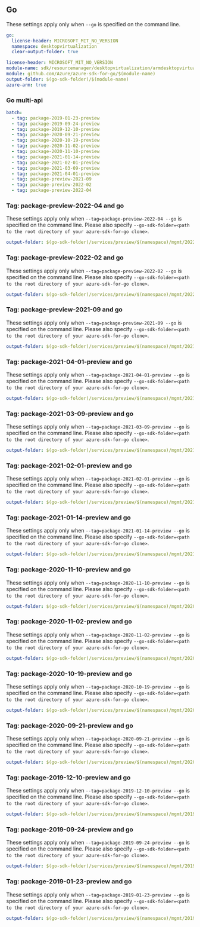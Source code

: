 ## Go

These settings apply only when `--go` is specified on the command line.

``` yaml $(go) && !$(track2)
go:
  license-header: MICROSOFT_MIT_NO_VERSION
  namespace: desktopvirtualization
  clear-output-folder: true
```

``` yaml $(go) && $(track2)
license-header: MICROSOFT_MIT_NO_VERSION
module-name: sdk/resourcemanager/desktopvirtualization/armdesktopvirtualization
module: github.com/Azure/azure-sdk-for-go/$(module-name)
output-folder: $(go-sdk-folder)/$(module-name)
azure-arm: true
```

### Go multi-api
``` yaml $(go) && $(multiapi)
batch:
  - tag: package-2019-01-23-preview
  - tag: package-2019-09-24-preview
  - tag: package-2019-12-10-preview
  - tag: package-2020-09-21-preview
  - tag: package-2020-10-19-preview
  - tag: package-2020-11-02-preview
  - tag: package-2020-11-10-preview
  - tag: package-2021-01-14-preview
  - tag: package-2021-02-01-preview
  - tag: package-2021-03-09-preview
  - tag: package-2021-04-01-preview
  - tag: package-preview-2021-09
  - tag: package-preview-2022-02
  - tag: package-preview-2022-04
```

### Tag: package-preview-2022-04 and go

These settings apply only when `--tag=package-preview-2022-04 --go` is specified on the command line.
Please also specify `--go-sdk-folder=<path to the root directory of your azure-sdk-for-go clone>`.

``` yaml $(tag) == 'package-preview-2022-04' && $(go)
output-folder: $(go-sdk-folder)/services/preview/$(namespace)/mgmt/2022-04-01-preview/$(namespace)
```

### Tag: package-preview-2022-02 and go

These settings apply only when `--tag=package-preview-2022-02 --go` is specified on the command line.
Please also specify `--go-sdk-folder=<path to the root directory of your azure-sdk-for-go clone>`.

``` yaml $(tag) == 'package-preview-2022-02' && $(go)
output-folder: $(go-sdk-folder)/services/preview/$(namespace)/mgmt/2022-02-03-preview/$(namespace)
```

### Tag: package-preview-2021-09 and go

These settings apply only when `--tag=package-preview-2021-09 --go` is specified on the command line.
Please also specify `--go-sdk-folder=<path to the root directory of your azure-sdk-for-go clone>`.

``` yaml $(tag) == 'package-preview-2021-09' && $(go)
output-folder: $(go-sdk-folder)/services/preview/$(namespace)/mgmt/2021-09-03-preview/$(namespace)
```

### Tag: package-2021-04-01-preview and go

These settings apply only when `--tag=package-2021-04-01-preview --go` is specified on the command line.
Please also specify `--go-sdk-folder=<path to the root directory of your azure-sdk-for-go clone>`.

``` yaml $(tag) == 'package-2021-04-01-preview' && $(go)
output-folder: $(go-sdk-folder)/services/preview/$(namespace)/mgmt/2021-04-01-preview/$(namespace)
```

### Tag: package-2021-03-09-preview and go

These settings apply only when `--tag=package-2021-03-09-preview --go` is specified on the command line.
Please also specify `--go-sdk-folder=<path to the root directory of your azure-sdk-for-go clone>`.

``` yaml $(tag) == 'package-2021-03-09-preview' && $(go)
output-folder: $(go-sdk-folder)/services/preview/$(namespace)/mgmt/2021-03-09-preview/$(namespace)
```

### Tag: package-2021-02-01-preview and go

These settings apply only when `--tag=package-2021-02-01-preview --go` is specified on the command line.
Please also specify `--go-sdk-folder=<path to the root directory of your azure-sdk-for-go clone>`.

``` yaml $(tag) == 'package-2021-02-01-preview' && $(go)
output-folder: $(go-sdk-folder)/services/preview/$(namespace)/mgmt/2021-02-01-preview/$(namespace)
```

### Tag: package-2021-01-14-preview and go

These settings apply only when `--tag=package-2021-01-14-preview --go` is specified on the command line.
Please also specify `--go-sdk-folder=<path to the root directory of your azure-sdk-for-go clone>`.

``` yaml $(tag) == 'package-2021-01-14-preview' && $(go)
output-folder: $(go-sdk-folder)/services/preview/$(namespace)/mgmt/2021-01-14-preview/$(namespace)
```

### Tag: package-2020-11-10-preview and go

These settings apply only when `--tag=package-2020-11-10-preview --go` is specified on the command line.
Please also specify `--go-sdk-folder=<path to the root directory of your azure-sdk-for-go clone>`.

``` yaml $(tag) == 'package-2020-11-10-preview' && $(go)
output-folder: $(go-sdk-folder)/services/preview/$(namespace)/mgmt/2020-11-10-preview/$(namespace)
```

### Tag: package-2020-11-02-preview and go

These settings apply only when `--tag=package-2020-11-02-preview --go` is specified on the command line.
Please also specify `--go-sdk-folder=<path to the root directory of your azure-sdk-for-go clone>`.

``` yaml $(tag) == 'package-2020-11-02-preview' && $(go)
output-folder: $(go-sdk-folder)/services/preview/$(namespace)/mgmt/2020-11-02-preview/$(namespace)
```

### Tag: package-2020-10-19-preview and go

These settings apply only when `--tag=package-2020-10-19-preview --go` is specified on the command line.
Please also specify `--go-sdk-folder=<path to the root directory of your azure-sdk-for-go clone>`.

``` yaml $(tag) == 'package-2020-10-19-preview' && $(go)
output-folder: $(go-sdk-folder)/services/preview/$(namespace)/mgmt/2020-10-19-preview/$(namespace)
```

### Tag: package-2020-09-21-preview and go

These settings apply only when `--tag=package-2020-09-21-preview --go` is specified on the command line.
Please also specify `--go-sdk-folder=<path to the root directory of your azure-sdk-for-go clone>`.

``` yaml $(tag) == 'package-2020-09-21-preview' && $(go)
output-folder: $(go-sdk-folder)/services/preview/$(namespace)/mgmt/2020-09-21-preview/$(namespace)
```

### Tag: package-2019-12-10-preview and go

These settings apply only when `--tag=package-2019-12-10-preview --go` is specified on the command line.
Please also specify `--go-sdk-folder=<path to the root directory of your azure-sdk-for-go clone>`.

``` yaml $(tag) == 'package-2019-12-10-preview' && $(go)
output-folder: $(go-sdk-folder)/services/preview/$(namespace)/mgmt/2019-12-10-preview/$(namespace)
```

### Tag: package-2019-09-24-preview and go

These settings apply only when `--tag=package-2019-09-24-preview --go` is specified on the command line.
Please also specify `--go-sdk-folder=<path to the root directory of your azure-sdk-for-go clone>`.

``` yaml $(tag) == 'package-2019-09-24-preview' && $(go)
output-folder: $(go-sdk-folder)/services/preview/$(namespace)/mgmt/2019-09-24-preview/$(namespace)
```

### Tag: package-2019-01-23-preview and go

These settings apply only when `--tag=package-2019-01-23-preview --go` is specified on the command line.
Please also specify `--go-sdk-folder=<path to the root directory of your azure-sdk-for-go clone>`.

``` yaml $(tag) == 'package-2019-01-23-preview' && $(go)
output-folder: $(go-sdk-folder)/services/preview/$(namespace)/mgmt/2019-01-23-preview/$(namespace)
```


